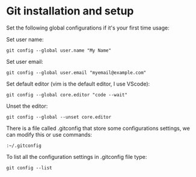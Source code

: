# Git installation and setup

Set the following global configurations if it's your first time usage:

Set user name:
```
git config --global user.name "My Name"
```
Set user email:
```
git config --global user.email "myemail@example.com"
```
Set default editor (vim is the default editor, I use VScode):
```
git config --global core.editor "code --wait"
```

Unset the editor:
```
git config --global --unset core.editor
```

There is a file called .gitconfig that store some configurations settings, we can
modify this or use commands:
```
:~/.gitconfig
```

To list all the configuration settings in .gitconfig file type:
```
git config --list
```
